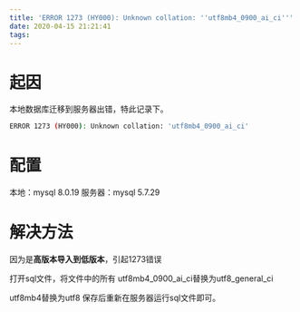 ```yaml
---
title: 'ERROR 1273 (HY000): Unknown collation: ''utf8mb4_0900_ai_ci'''
date: 2020-04-15 21:21:41
tags:
---
```

# 起因
本地数据库迁移到服务器出错，特此记录下。

```bash
ERROR 1273 (HY000): Unknown collation: 'utf8mb4_0900_ai_ci'
```

# 配置
本地：mysql  8.0.19 
服务器：mysql 5.7.29
# 解决方法
因为是**高版本导入到低版本**，引起1273错误

打开sql文件，将文件中的所有
utf8mb4_0900_ai_ci替换为utf8_general_ci

utf8mb4替换为utf8
保存后重新在服务器运行sql文件即可。